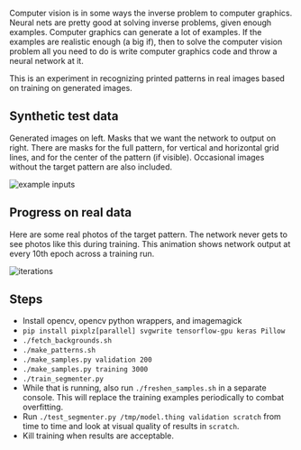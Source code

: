 
Computer vision is in some ways the inverse problem to computer graphics.
Neural nets are pretty good at solving inverse problems, given enough
examples.  Computer graphics can generate a lot of examples.  If the
examples are realistic enough (a big if), then to solve the computer vision
problem all you need to do is write computer graphics code and throw
a neural network at it.

This is an experiment in recognizing printed patterns in real images
based on training on generated images.

Synthetic test data
-------------------

Generated images on left.  Masks that we want the network to output
on right.  There are masks for the full pattern, for vertical and
horizontal grid lines, and for the center of the pattern (if visible).
Occasional images without the target pattern are also included.

![example inputs](https://user-images.githubusercontent.com/118367/27806154-c5312030-5fed-11e7-9d12-807d831415de.png)

Progress on real data
---------------------

Here are some real photos of the target pattern.  The network never
gets to see photos like this during training.  This animation shows
network output at every 10th epoch across a training run.

![iterations](https://user-images.githubusercontent.com/118367/27806155-c5316bee-5fed-11e7-928c-bbe38e2f1174.gif)

Steps
-----

 * Install opencv, opencv python wrappers, and imagemagick
 * `pip install pixplz[parallel] svgwrite tensorflow-gpu keras Pillow`
 * `./fetch_backgrounds.sh`
 * `./make_patterns.sh`
 * `./make_samples.py validation 200`
 * `./make_samples.py training 3000`
 * `./train_segmenter.py`
 * While that is running, also run `./freshen_samples.sh` in a separate console.
   This will replace the training examples periodically to combat overfitting.
 * Run `./test_segmenter.py /tmp/model.thing validation scratch` from time to
   time and look at visual quality of results in `scratch`.
 * Kill training when results are acceptable.
